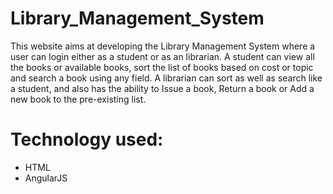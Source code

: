 # Library_Management_System
This website aims at developing the Library Management System where a user can login either as a student or as an librarian. 
A student can view all the books or available books, sort the list of books based on cost or topic and search a book using any field. 
A librarian can sort as well as search like a student, and also has the ability to Issue a book, Return a book or Add a new book to the pre-existing list.

# Technology used:
- HTML
- AngularJS

